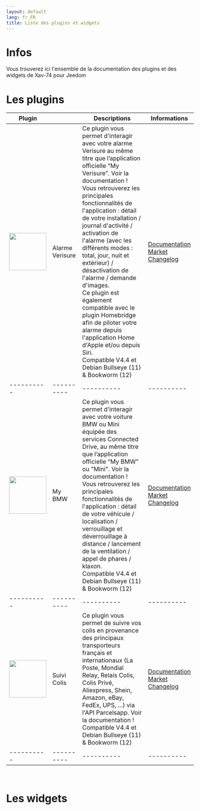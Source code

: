 ```yaml
---
layout: default
lang: fr_FR
title: Liste des plugins et widgets
---
```


# Infos


Vous trouverez ici l'ensemble de la documentation des plugins et des widgets de Xav-74 pour Jeedom


# Les plugins

|Plugin| |Descriptions|Informations|
|----------|----------|----------|----------|
| <img src="{{site.baseurl}}/verisure/{{site.img}}/verisure_icon.png" class="pluginLogo" width="100"/> | Alarme Verisure | Ce plugin vous permet d'interagir avec votre alarme Verisure au même titre que l’application officielle “My Verisure”. Voir la documentation !<BR />Vous retrouverez les principales fonctionnalités de l'application : détail de votre installation / journal d'activité / activation de l'alarme (avec les différents modes : total, jour, nuit et extérieur) / désactivation de l'alarme / demande d'images.<br/>Ce plugin est également compatible avec le plugin Homebridge afin de piloter votre alarme depuis l'application Home d'Apple et/ou depuis Siri.<br/>Compatible V4.4 et Debian Bullseye (11) & Bookworm (12)| [Documentation]({{site.baseurl}}/verisure/{{page.lang}})<br/>[Market]({{site.plugin}}3997)<br/>[Changelog]({{site.baseurl}}/verisure/{{page.lang}}/changelog) |
|----------|----------|----------|----------|
| <img src="{{site.baseurl}}/myBMW/{{site.img}}/myBMW_icon.png" class="pluginLogo" width="100"/> | My BMW | Ce plugin vous permet d'interagir avec votre voiture BMW ou Mini équipée des services Connected Drive, au même titre que l’application officielle “My BMW” ou "Mini". Voir la documentation !<br/>Vous retrouverez les principales fonctionnalités de l'application : détail de votre véhicule / localisation / verrouillage et déverrouillage à distance / lancement de la ventilation / appel de phares / klaxon.<br/>Compatible V4.4 et Debian Bullseye (11) & Bookworm (12) | [Documentation]({{site.baseurl}}/myBMW/{{page.lang}})<br/>[Market]({{site.plugin}}4278)<br/>[Changelog]({{site.baseurl}}/myBMW/{{page.lang}}/changelog) |
|----------|----------|----------|----------|
| <img src="{{site.baseurl}}/parcelTracking/{{site.img}}/parcelTracking_icon.png" class="pluginLogo" width="100"/> | Suivi Colis | Ce plugin vous permet de suivre vos colis en provenance des principaux transporteurs français et internationaux (La Poste, Mondial Relay, Relais Colis, Colis Privé, Aliexpress, Shein, Amazon, eBay, FedEx, UPS, ...) via l'API Parcelsapp. Voir la documentation !<br/>Compatible V4.4 et Debian Bullseye (11) & Bookworm (12) | [Documentation]({{site.baseurl}}/parcelTracking/{{page.lang}})<br/>[Market]({{site.plugin}}4517)<br/>[Changelog]({{site.baseurl}}/parcelTracking/{{page.lang}}/changelog) |
|----------|----------|----------|----------|
<br/>

# Les widgets
